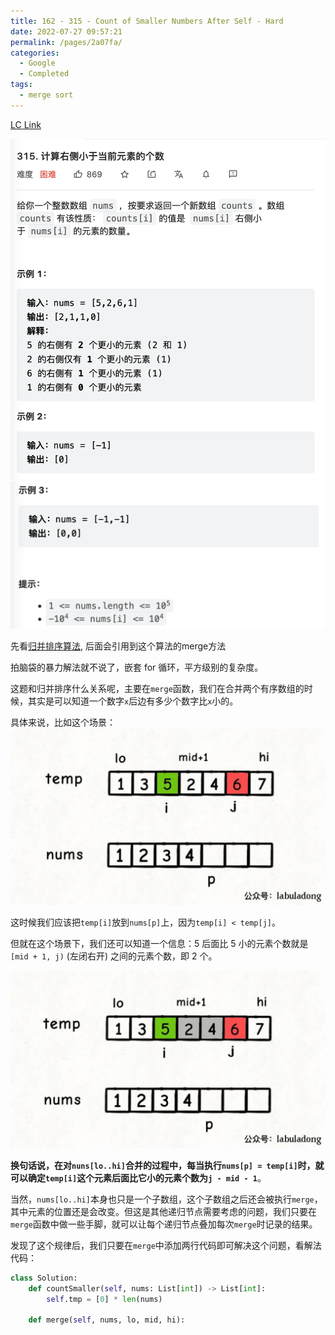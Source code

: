 ```yaml
---
title: 162 - 315 - Count of Smaller Numbers After Self - Hard
date: 2022-07-27 09:57:21
permalink: /pages/2a07fa/
categories:
  - Google
  - Completed
tags:
  - merge sort
---
```


[LC Link](https://leetcode.cn/problems/count-of-smaller-numbers-after-self/)

![](https://raw.githubusercontent.com/emmableu/image/master/202208291433156.png)
![](https://raw.githubusercontent.com/emmableu/image/master/202208291433774.png)


先看[归并排序算法](/pages/5d7c1e/#%E7%AE%97%E6%B3%95%E6%80%9D%E8%B7%AF), 后面会引用到这个算法的merge方法


拍脑袋的暴力解法就不说了，嵌套 for 循环，平方级别的复杂度。

这题和归并排序什么关系呢，主要在`merge`函数，我们在合并两个有序数组的时候，其实是可以知道一个数字`x`后边有多少个数字比`x`小的。

具体来说，比如这个场景：
![](https://raw.githubusercontent.com/emmableu/image/master/202208291435537.png)

这时候我们应该把`temp[i]`放到`nums[p]`上，因为`temp[i] < temp[j]`。

但就在这个场景下，我们还可以知道一个信息：5 后面比 5 小的元素个数就是`[mid + 1, j)` (左闭右开) 之间的元素个数，即 2 个。

![](https://raw.githubusercontent.com/emmableu/image/master/202208291437380.png)


**换句话说，在对`nuns[lo..hi]`合并的过程中，每当执行`nums[p] = temp[i]`时，就可以确定`temp[i]`这个元素后面比它小的元素个数为`j - mid - 1`**。

当然，`nums[lo..hi]`本身也只是一个子数组，这个子数组之后还会被执行`merge`，其中元素的位置还是会改变。但这是其他递归节点需要考虑的问题，我们只要在`merge`函数中做一些手脚，就可以让每个递归节点叠加每次`merge`时记录的结果。

发现了这个规律后，我们只要在`merge`中添加两行代码即可解决这个问题，看解法代码：
```python
class Solution:
    def countSmaller(self, nums: List[int]) -> List[int]:
		self.tmp = [0] * len(nums)
		
	def merge(self, nums, lo, mid, hi):
		
```